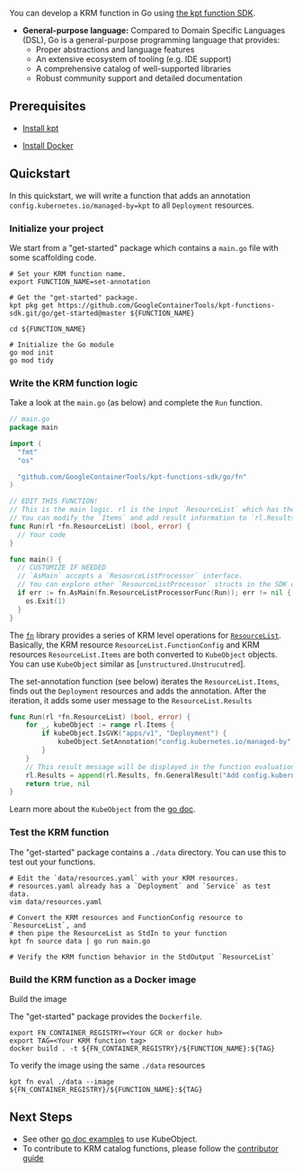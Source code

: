 You can develop a KRM function in Go using [the kpt function SDK].

- **General-purpose language:** Compared to Domain Specific Languages (DSL), Go
  is a general-purpose programming language that provides:
  - Proper abstractions and language features
  - An extensive ecosystem of tooling (e.g. IDE support)
  - A comprehensive catalog of well-supported libraries
  - Robust community support and detailed documentation

## Prerequisites

- [Install kpt](https://kpt.dev/installation/)

- [Install Docker](https://docs.docker.com/get-docker/)

## Quickstart

In this quickstart, we will write a function that adds an annotation 
`config.kubernetes.io/managed-by=kpt` to all `Deployment` resources.

### Initialize your project

We start from a "get-started" package which contains a `main.go` file with some scaffolding code.

```shell
# Set your KRM function name.
export FUNCTION_NAME=set-annotation

# Get the "get-started" package.
kpt pkg get https://github.com/GoogleContainerTools/kpt-functions-sdk.git/go/get-started@master ${FUNCTION_NAME}

cd ${FUNCTION_NAME}

# Initialize the Go module
go mod init
go mod tidy
```

### Write the KRM function logic
 
Take a look at the `main.go` (as below) and complete the `Run` function.

```go
// main.go
package main

import (
  "fmt"
  "os"

  "github.com/GoogleContainerTools/kpt-functions-sdk/go/fn"
)

// EDIT THIS FUNCTION!
// This is the main logic. rl is the input `ResourceList` which has the `FunctionConfig` and `Items` fields.
// You can modify the `Items` and add result information to `rl.Results`.
func Run(rl *fn.ResourceList) (bool, error) {
  // Your code
}

func main() {
  // CUSTOMIZE IF NEEDED
  // `AsMain` accepts a `ResourceListProcessor` interface.
  // You can explore other `ResourceListProcessor` structs in the SDK or define your own.
  if err := fn.AsMain(fn.ResourceListProcessorFunc(Run)); err != nil {
    os.Exit(1)
  }
}
```

The [`fn`] library provides a series of KRM level operations for [`ResourceList`]. 
Basically, the KRM resource `ResourceList.FunctionConfig` and KRM resources `ResourceList.Items` are both converted to 
`KubeObject` objects. You can use `KubeObject` similar as [`unstructured.Unstrucutred`].

The set-annotation function (see below) iterates the `ResourceList.Items`, finds out the `Deployment` resources and
adds the annotation. After the iteration, it adds some user message to the `ResourceList.Results`

```go
func Run(rl *fn.ResourceList) (bool, error) {
    for _, kubeObject := range rl.Items {
        if kubeObject.IsGVK("apps/v1", "Deployment") {
            kubeObject.SetAnnotation("config.kubernetes.io/managed-by", "kpt")
        }
    }
    // This result message will be displayed in the function evaluation time. 
    rl.Results = append(rl.Results, fn.GeneralResult("Add config.kubernetes.io/managed-by=kpt to all `Deployment` resources", fn.Info))
    return true, nil
}
```

Learn more about the `KubeObject` from the [go doc](https://pkg.go.dev/github.com/GoogleContainerTools/kpt-functions-sdk/go/fn).


### Test the KRM function

The "get-started" package contains a `./data` directory. You can use this to test out your functions. 

```shell
# Edit the `data/resources.yaml` with your KRM resources. 
# resources.yaml already has a `Deployment` and `Service` as test data. 
vim data/resources.yaml

# Convert the KRM resources and FunctionConfig resource to `ResourceList`, and 
# then pipe the ResourceList as StdIn to your function
kpt fn source data | go run main.go

# Verify the KRM function behavior in the StdOutput `ResourceList`
```

### Build the KRM function as a Docker image

Build the image

The "get-started" package provides the `Dockerfile`.

```shell
export FN_CONTAINER_REGISTRY=<Your GCR or docker hub>
export TAG=<Your KRM function tag>
docker build . -t ${FN_CONTAINER_REGISTRY}/${FUNCTION_NAME}:${TAG}
```

To verify the image using the same `./data` resources
```shell
kpt fn eval ./data --image ${FN_CONTAINER_REGISTRY}/${FUNCTION_NAME}:${TAG}
```

## Next Steps

- See other [go doc examples] to use KubeObject.
- To contribute to KRM catalog functions, please follow the [contributor guide](https://github.com/GoogleContainerTools/kpt-functions-catalog/blob/master/CONTRIBUTING.md)

[the kpt function SDK]: https://pkg.go.dev/github.com/GoogleContainerTools/kpt-functions-sdk/go/fn
[go doc examples]: https://pkg.go.dev/github.com/GoogleContainerTools/kpt-functions-sdk/go/fn/examples
[`fn`]: https://pkg.go.dev/github.com/GoogleContainerTools/kpt-functions-sdk/go/fn
[`ResourceList`]: https://github.com/kubernetes-sigs/kustomize/blob/master/cmd/config/docs/api-conventions/functions-spec.md
[`unstructured.Unstructured`]: https://pkg.go.dev/k8s.io/apimachinery/pkg/apis/meta/v1/unstructured
